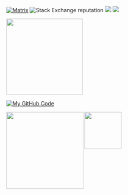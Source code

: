 [![Matrix](https://img.shields.io/badge/@lukeswitz:matrix.org-0078D4?style=for-the-badge&logo=matrix&logoColor=8fff00&labelColor=black&color=black)](https://matrix.to/#/@lukeswitz:matrix.org)
![Stack Exchange reputation](https://img.shields.io/stackexchange/stackoverflow/r/3311963?style=for-the-badge&logo=stackoverflow&logoColor=8fff00&labelColor=black&color=8fff00&link=https%3A%2F%2Fstackoverflow.com%2Fusers%2F3311963%2Flukeswitz)
<a href="https://x.com/LukeSwitzer_"><img src="https://img.shields.io/twitter/follow/LukeSwitzer_?style=for-the-badge&logo=x&logoColor=8fff00&label=Twitter&color=8fff00&labelColor=black&link=https%3A%2F%2Fx.com%2FLukeSwitzer_"></a>
<a href="https://infosec.exchange/@lukeswitzer" title="Federated"><img src="https://img.shields.io/mastodon/follow/109449136330943994?domain=https%3A%2F%2Finfosec.exchange&label=Federated&style=for-the-badge&logo=mastodon&logoColor=8fff00&labelColor=black&color=8fff00">
</a>

<a href="#">
  <img height=200 align="center" src="https://my-stats-43gk.vercel.app/api?username=lukeswitz&show_icons=true&theme=radical&count_private=true&rank_icon=github&include_all_commits=true&card_width=150" />
</a>

[![My GitHub Code](https://github-readme-stats.vercel.app/api/top-langs/?username=lukeswitz&count_private=true&theme=ocean_dark&showicons=false&hide_title=true&hide_rank=true&include_all_commits=true&hide_border=true&exclude_repo=wordguess,nerdle,wordgame&layout=compact&bg_color=00000000)]()

<img align="left" height=202 src="https://github-readme-streak-stats-git-main-davids-projects-ad77adcc.vercel.app/?user=lukeswitz&theme=radical"/>

<img align="left" height=97 src="https://github-profile-trophy.vercel.app/?username=lukeswitz&theme=radical&no-frame=true&title=Stars,Followers,Commits&column=-1"/>





<!--
[![My GitHub Stats](https://github-readme-stats.vercel.app/api/?username=lukeswitz&count_private=true&showicons=false&hide_title=true&hide_rank=true&include_all_commits=true&hide_border=true&bg_color=0001111&text_bold=false)]()


**lukeswitz/lukeswitz** is a ✨ _special_ ✨ repository because its `README.md` (this file) appears on your GitHub profile.

Here are some ideas to get you started:

- 🔭 I’m currently working on ...
- 🌱 I’m currently learning ...
- 👯 I’m looking to collaborate on ...
- 🤔 I’m looking for help with ...
- 💬 Ask me about ...
- 📫 How to reach me: ...
- 😄 Pronouns: ...
- ⚡ Fun fact: ...
-->
